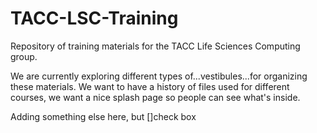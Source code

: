 # TACC-LSC-Training
Repository of training materials for the TACC Life Sciences Computing group.

We are currently exploring different types of...vestibules...for organizing these materials. We want to have a history of files used for different courses, we want a nice splash page so people can see what's inside.

Adding something else here, but []check box
